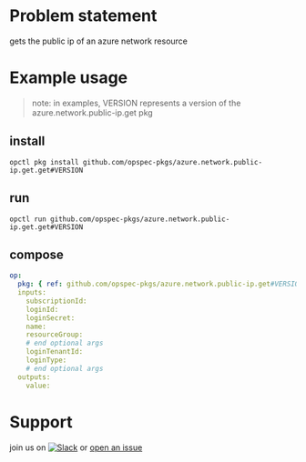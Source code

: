 # Problem statement
gets the public ip of an azure network resource

# Example usage

> note: in examples, VERSION represents a version of the azure.network.public-ip.get pkg

## install

```shell
opctl pkg install github.com/opspec-pkgs/azure.network.public-ip.get.get#VERSION
```

## run

```
opctl run github.com/opspec-pkgs/azure.network.public-ip.get.get#VERSION
```

## compose

```yaml
op:
  pkg: { ref: github.com/opspec-pkgs/azure.network.public-ip.get#VERSION }
  inputs:
    subscriptionId:
    loginId:
    loginSecret:
    name:
    resourceGroup:
    # end optional args
    loginTenantId:
    loginType:
    # end optional args
  outputs:
    value:
```

# Support

join us on [![Slack](https://opspec-slackin.herokuapp.com/badge.svg)](https://opspec-slackin.herokuapp.com/)
or [open an issue](https://github.com/opspec-pkgs/azure.network.public-ip.get/issues)
